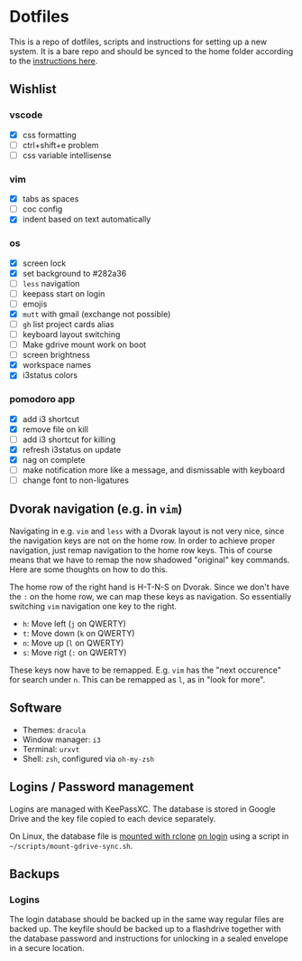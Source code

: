 # Dotfiles

This is a repo of dotfiles, scripts and instructions for setting up a new system. It is a bare repo and should be synced to the home folder according to the [instructions here](https://www.atlassian.com/git/tutorials/dotfiles).

## Wishlist

### vscode 

- [x] css formatting
- [ ] ctrl+shift+e problem
- [ ] css variable intellisense

### vim

- [x] tabs as spaces
- [ ] coc config
- [x] indent based on text automatically

### os

- [x] screen lock
- [x] set background to #282a36
- [ ] `less` navigation
- [ ] keepass start on login
- [ ] emojis
- [x] `mutt` with gmail (exchange not possible)
- [ ] `gh` list project cards alias
- [ ] keyboard layout switching
- [ ] Make gdrive mount work on boot
- [ ] screen brightness
- [x] workspace names
- [x] i3status colors

### pomodoro app

- [x] add i3 shortcut
- [x] remove file on kill
- [ ] add i3 shortcut for killing
- [x] refresh i3status on update
- [x] nag on complete
- [ ] make notification more like a message, and dismissable with keyboard
- [ ] change font to non-ligatures

## Dvorak navigation (e.g. in `vim`)

Navigating in e.g. `vim` and `less` with a Dvorak layout is not very nice, since the navigation keys are not on the home row. In order to achieve proper navigation, just remap navigation to the home row keys. This of course means that we have to remap the now shadowed "original" key commands. Here are some thoughts on how to do this.

The home row of the right hand is H-T-N-S on Dvorak. Since we don't have the `:` on the home row, we can map these keys as navigation. So essentially switching `vim` navigation one key to the right.

- `h`: Move left (`j` on QWERTY)
- `t`: Move down (`k` on QWERTY)
- `n`: Move up   (`l` on QWERTY)
- `s`: Move rigt (`:` on QWERTY)

These keys now have to be remapped. E.g. `vim` has the "next occurence" for search under `n`. This can be remapped as `l`, as in "look for more".

## Software

- Themes: `dracula`
- Window manager: `i3`
- Terminal: `urxvt`
- Shell: `zsh`, configured via `oh-my-zsh`

## Logins / Password management

Logins are managed with KeePassXC. The database is stored in Google Drive and the key file copied to each device separately.

On Linux, the database file is [mounted with rclone](https://rclone.org/commands/rclone_mount/) [on login](https://devsrealm.com/cloud-computing/ubuntu/mounting-and-unmounting-cloud-storage-with-rclone-in-linux/) using a script in `~/scripts/mount-gdrive-sync.sh`. 

## Backups

### Logins

The login database should be backed up in the same way regular files are backed up. The keyfile should be backed up to a flashdrive together with the database password and instructions for unlocking in a sealed envelope in a secure location. 


